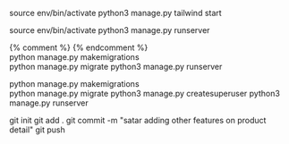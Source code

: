 

source env/bin/activate
python3 manage.py tailwind start

source env/bin/activate
python3 manage.py runserver 

{% comment %} {% endcomment %}  
python manage.py makemigrations    
python manage.py migrate 
python3 manage.py runserver 

python manage.py makemigrations    
python manage.py migrate 
python3 manage.py createsuperuser
python3 manage.py runserver  


git init
git add .
git commit -m "satar adding other features on product detail"
git push